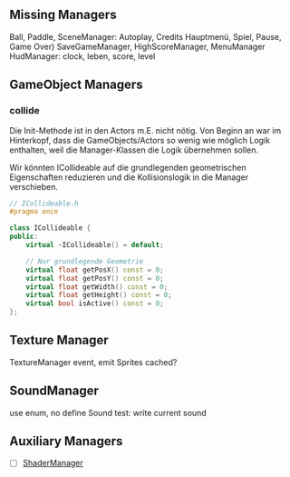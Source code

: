 ## Missing Managers

Ball,
Paddle,
SceneManager:
Autoplay, Credits Hauptmenü, Spiel, Pause, Game Over)
SaveGameManager,
HighScoreManager,
MenuManager
HudManager: clock, leben, score, level

## GameObject Managers

### collide

Die Init-Methode ist in den Actors m.E. nicht nötig. Von Beginn an war im Hinterkopf, dass die GameObjects/Actors
so wenig wie möglich Logik enthalten, weil die Manager-Klassen die Logik übernehmen sollen.

Wir könnten ICollideable auf die grundlegenden geometrischen Eigenschaften reduzieren und die Kollisionslogik in die
Manager verschieben.

```c++
// ICollideable.h
#pragma once

class ICollideable {
public:
    virtual ~ICollideable() = default;

    // Nur grundlegende Geometrie
    virtual float getPosX() const = 0;
    virtual float getPosY() const = 0;
    virtual float getWidth() const = 0;
    virtual float getHeight() const = 0;
    virtual bool isActive() const = 0;
};
```

## Texture Manager

TextureManager event, emit Sprites cached?

## SoundManager

use enum, no define
Sound test: write current sound

## Auxiliary Managers

- [ ] [ShaderManager](Manager/ShaderManager.md)